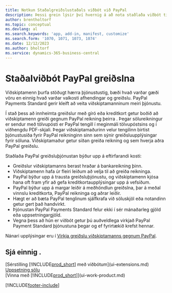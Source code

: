 ```yaml
---
title: Notkun Staðalgreiðslustaðals viðbót við PayPal
description: Þessi grein lýsir því hvernig á að nota staðlaða viðbót til að gera viðskiptamönnum kleift að greiða með PayPal.
author: brentholtorf
ms.topic: conceptual
ms.devlang: al
ms.search.keywords: 'app, add-in, manifest, customize'
ms.search.form: '1070, 1071, 1073, 1074'
ms.date: 12/12/2023
ms.author: bholtorf
ms.service: dynamics-365-business-central
---
```

# <a name="the-paypal-payments-standard-extension"></a>Staðalviðbót PayPal greiðslna

Viðskiptamenn þurfa stöðugt hærra þjónustustig, bæði hvað varðar gæði vöru en einnig hvað varðar valkosti afhendingar og greiðslu. PayPal Payments Standard gerir kleift að veita viðskiptamanninum meiri þjónustu.

Í stað þess að innheimta greiðslur með gíró eða kreditkort getur boðið að viðskiptamenn greiði gegnum PayPal reikning þeirra . Þegar sölureikningur er sendur með tölvupósti er PayPal tengill í meginmáli tölvupóstsins og í viðhengdu PDF-skjali. Þegar viðskiptamaðurinn velur tengilinn birtist þjónustusíða fyrir PayPal reikninginn sinn sem sýnir greiðsluupplýsingar fyrir söluna. Viðskiptamaður getur síðan greiða reikning og sem hverja aðra PayPal greiðslu.

Staðlaða PayPal greiðsluþjónustan býður upp á eftirfarandi kosti:

* Greiðslur viðskiptamanns berast hraðar á bankareikning þinn.
* Viðskiptamenn hafa úr fleiri leiðum að velja til að greiða reikninga.
* PayPal býður upp á trausta greiðsluþjónustu, og viðskiptamenn kjósa hana oft fram yfir að gefa kreditkortaupplýsingar upp á vefsíðum.
* PayPal býður upp á margar leiðir á meðhöndlun greiðslna, þar á meðal vinnslu kreditkorta, PayPal reikninga og aðrar leiðir.
* Hægt er að bæta PayPal tenglinum sjálfkrafa við söluskjöl eða notandinn getur gert það handvirkt.
* Þjónustan PayPal Payments Standard felur ekki í sér mánaðarleg gjöld eða uppsetningargjöld.
* Vegna þess að hún er viðbót getur þú auðveldlega virkjað PayPal Payment Standard þjónustuna þegar og ef fyrirtækið krefst hennar.  

Nánari upplýsingar eru í [Virkja greiðslu viðskiptamanns gegnum PayPal](sales-how-enable-payment-service-extensions.md).

## <a name="see-also"></a>Sjá einnig .

[Sérstilling [!INCLUDE[prod_short](includes/prod_short.md)] með viðbótum](ui-extensions.md)  
[Uppsetning sölu](sales-setup-sales.md)  
[Vinna með [!INCLUDE[prod_short](includes/prod_short.md)]](ui-work-product.md)  

[!INCLUDE[footer-include](includes/footer-banner.md)]
